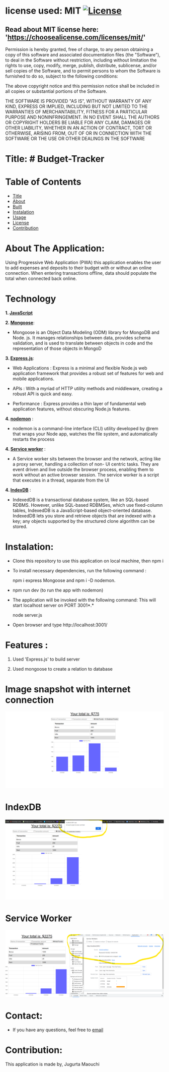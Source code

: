 # license used:  MIT  [![License](https://img.shields.io/apm/l/npm)](https://choosealicense.com/licenses/mit/)


## Read about MIT license here:  'https://choosealicense.com/licenses/mit/'


Permission is hereby granted, free of charge, to any person obtaining a copy
of this software and associated documentation files (the "Software"), to deal
in the Software without restriction, including without limitation the rights
to use, copy, modify, merge, publish, distribute, sublicense, and/or sell
copies of the Software, and to permit persons to whom the Software is
furnished to do so, subject to the following conditions:

The above copyright notice and this permission notice shall be included in all
copies or substantial portions of the Software.

THE SOFTWARE IS PROVIDED "AS IS", WITHOUT WARRANTY OF ANY KIND, EXPRESS OR
IMPLIED, INCLUDING BUT NOT LIMITED TO THE WARRANTIES OF MERCHANTABILITY,
FITNESS FOR A PARTICULAR PURPOSE AND NONINFRINGEMENT. IN NO EVENT SHALL THE
AUTHORS OR COPYRIGHT HOLDERS BE LIABLE FOR ANY CLAIM, DAMAGES OR OTHER
LIABILITY, WHETHER IN AN ACTION OF CONTRACT, TORT OR OTHERWISE, ARISING FROM,
OUT OF OR IN CONNECTION WITH THE SOFTWARE OR THE USE OR OTHER DEALINGS IN THE
SOFTWARE



# Title: # Budget-Tracker


# Table of  Contents

* [Title](#title)
* [About](#about)
* [Built](#Technology)
* [Instalation](#header.instal)
* [Usage](header.usage)
* [License](#header.license)
* [Contribution](#header.contribution)



# About The Application:
  Using Progressive Web Application (PWA) this application enables the user to add expenses and deposits to their budget with or without an online connection. When entering transactions offline, data should populate the total when connected back online.

# Technology

**1. [JavaScript](https;//javascript.com/)**



**2. [Mongoose](https://Mongoose.com/)**: 

* Mongoose is an Object Data Modeling (ODM) library for MongoDB and Node. js. It manages relationships between data, provides schema validation, and is used to translate between objects in code and the representation of those objects in MongoD


**3. [Express.js](https://expressjs.com/)**:

* Web Applications : Express is a minimal and flexible Node.js web application framework that provides a robust set of features for web and   mobile applications.

* APIs : With a myriad of HTTP utility methods and middleware, creating a robust API is quick and easy.

* Performance : Express provides a thin layer of fundamental web application features, without obscuring Node.js features.


**4. [nodemon](https;//nodemon.com/)** :

* nodemon is a command-line interface (CLI) utility developed by @rem that wraps your Node app, watches the file system, and automatically restarts the process


**4. [Service worker](https;//Service-worker.com/)** :

* A Service worker sits between the browser and the network, acting like a proxy server, handling a collection of non- UI centric tasks. They are event driven and live outside the browser process, enabling them to work without an active browser session. The service worker is a script that executes in a thread, separate from the UI




**4. [IndexDB](https;//nodemon.com/)** :

* IndexedDB is a transactional database system, like an SQL-based RDBMS. However, unlike SQL-based RDBMSes, which use fixed-column tables, IndexedDB is a JavaScript-based object-oriented database. IndexedDB lets you store and retrieve objects that are indexed with a key; any objects supported by the structured clone algorithm can be stored.



  
# Instalation:

* Clone this repository to use this application on local machine, then npm i 


* To install necessary dependencies, run the following command :

  npm i express Mongoose and  npm i -D nodemon.


* npm run dev (to run the app with nodemon)  
  

* The application will be invoked with the following command: This will start localhost server on PORT 3001*.*

    node server.js


* Open browser and type http://localhost:3001/




# Features :

1. Used 'Express.js' to build server

2. Used mongoose to create a relation to database 



# Image snapshot with internet connection
![](img/WithCNC.png)

# IndexDB
![](img/indexDB.png)


# Service Worker
![](img/service-worker.png)





# Contact:

* If you have any questions, feel free to [email](mailto:djigo.maouchi@yahoo.com)

# Contribution:
  This application is made by, Jugurta Maouchi